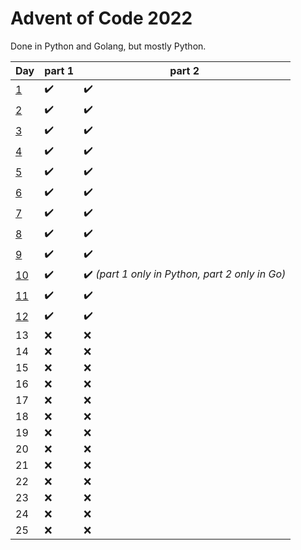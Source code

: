 # Advent of Code 2022

Done in Python and Golang, but mostly Python.

Day   | part 1 | part 2
------|--------|-------
[1](/day1/day1)     |  :heavy_check_mark:    |  :heavy_check_mark:
[2](/day2/day2)     |  :heavy_check_mark:    |  :heavy_check_mark:
[3](/day3/day3)     |  :heavy_check_mark:    |  :heavy_check_mark:
[4](/day4/day4)     |  :heavy_check_mark:    |  :heavy_check_mark:
[5](/day5/day5)     |  :heavy_check_mark:    |  :heavy_check_mark:
[6](/day6/day6)     |  :heavy_check_mark:    |  :heavy_check_mark:
[7](/day7)     |  :heavy_check_mark:    |  :heavy_check_mark:
[8](/day8)     |  :heavy_check_mark:    |  :heavy_check_mark:
[9](/day9)     |  :heavy_check_mark:    |  :heavy_check_mark:
[10](/day10)     |  :heavy_check_mark:    |  :heavy_check_mark: *(part 1 only in Python, part 2 only in Go)*
[11](/day11)    |  :heavy_check_mark:    |  :heavy_check_mark:
[12](/day12)    |  :heavy_check_mark:    |  :heavy_check_mark:
13    |  :x:    |  :x:
14    |  :x:    |  :x:
15    |  :x:    |  :x:
16    |  :x:    |  :x:
17    |  :x:    |  :x:
18    |  :x:    |  :x:
19    |  :x:    |  :x:
20    |  :x:    |  :x:
21    |  :x:    |  :x:
22    |  :x:    |  :x:
23    |  :x:    |  :x:
24    |  :x:    |  :x:
25    |  :x:    |  :x: